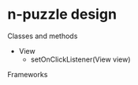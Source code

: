 n-puzzle design
========

Classes and methods

- View
  - setOnClickListener(View view)

Frameworks
